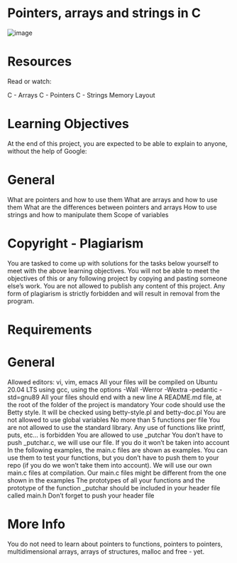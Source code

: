 # Pointers, arrays and strings in C

![image](https://user-images.githubusercontent.com/99324596/177715627-f9c38f0e-0d81-4fa4-a358-52e05832c2d7.png)

# Resources
Read or watch:

C - Arrays
C - Pointers
C - Strings
Memory Layout

# Learning Objectives
At the end of this project, you are expected to be able to explain to anyone, without the help of Google:

# General
What are pointers and how to use them
What are arrays and how to use them
What are the differences between pointers and arrays
How to use strings and how to manipulate them
Scope of variables

# Copyright - Plagiarism
You are tasked to come up with solutions for the tasks below yourself to meet with the above learning objectives.
You will not be able to meet the objectives of this or any following project by copying and pasting someone else’s work.
You are not allowed to publish any content of this project.
Any form of plagiarism is strictly forbidden and will result in removal from the program.

# Requirements
# General
Allowed editors: vi, vim, emacs
All your files will be compiled on Ubuntu 20.04 LTS using gcc, using the options -Wall -Werror -Wextra -pedantic -std=gnu89
All your files should end with a new line
A README.md file, at the root of the folder of the project is mandatory
Your code should use the Betty style. It will be checked using betty-style.pl and betty-doc.pl
You are not allowed to use global variables
No more than 5 functions per file
You are not allowed to use the standard library. Any use of functions like printf, puts, etc… is forbidden
You are allowed to use _putchar
You don’t have to push _putchar.c, we will use our file. If you do it won’t be taken into account
In the following examples, the main.c files are shown as examples. You can use them to test your functions, but you don’t have to push them to your repo (if you do we won’t take them into account). We will use our own main.c files at compilation. Our main.c files might be different from the one shown in the examples
The prototypes of all your functions and the prototype of the function _putchar should be included in your header file called main.h
Don’t forget to push your header file

# More Info
You do not need to learn about pointers to functions, pointers to pointers, multidimensional arrays, arrays of structures, malloc and free - yet.
